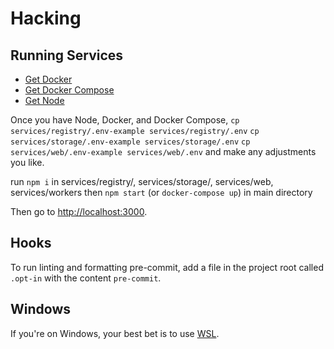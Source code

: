 # Hacking

## Running Services

* [Get Docker](https://docs.docker.com/install/)
* [Get Docker Compose](https://docs.docker.com/compose/install/)
* [Get Node](https://nodejs.org/en/download/)

Once you have Node, Docker, and Docker Compose,
`cp services/registry/.env-example services/registry/.env`
`cp services/storage/.env-example services/storage/.env`
`cp services/web/.env-example services/web/.env`
and make any adjustments you like.

run `npm i` in services/registry/, services/storage/, services/web, services/workers
then `npm start` (or `docker-compose up`) in main directory

Then go to <http://localhost:3000>.

## Hooks

To run linting and formatting pre-commit, add a file in the project root called
`.opt-in` with the content `pre-commit`.

## Windows

If you're on Windows, your best bet is to use
[WSL](https://docs.microsoft.com/en-us/windows/wsl/install-win10).
